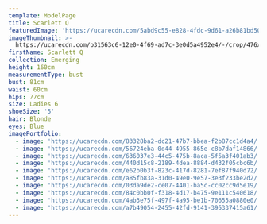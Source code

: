 ```yaml
---
template: ModelPage
title: Scarlett Q
featuredImage: 'https://ucarecdn.com/5abd9c55-e828-4fdc-9d61-a26b81bd5001/'
imageThumbnail: >-
  https://ucarecdn.com/b31563c6-12e0-4f69-ad7c-3e0d5a4952e4/-/crop/476x801/157,9/-/preview/
firstName: Scarlett Q
collection: Emerging
height: 160cm
measurementType: bust
bust: 81cm
waist: 60cm
hips: 77cm
size: Ladies 6
shoeSize: '5'
hair: Blonde
eyes: Blue
imagePortfolio:
  - image: 'https://ucarecdn.com/83328ba2-dc21-47b7-bbea-f2b87cc1d4a4/'
  - image: 'https://ucarecdn.com/56724eba-0d44-4955-865e-c8b7daf14866/'
  - image: 'https://ucarecdn.com/636037e3-44c5-475b-8aca-5f5a3f401ab3/'
  - image: 'https://ucarecdn.com/440d15c8-2189-4dea-8884-d432f05cbc6b/'
  - image: 'https://ucarecdn.com/e62b0b3f-823c-417d-8281-7ef87f940d72/'
  - image: 'https://ucarecdn.com/a85fb83a-31d0-49e0-9e57-3e3f233be2d2/'
  - image: 'https://ucarecdn.com/03da9de2-ce07-4401-ba5c-cc02cc9d5e19/'
  - image: 'https://ucarecdn.com/84c0bb0f-f318-4d17-b475-9e111c540618/'
  - image: 'https://ucarecdn.com/4ab3e75f-497f-4a95-be1b-70655a0880e0/'
  - image: 'https://ucarecdn.com/a7b49054-2455-42fd-9141-395337415a61/'
---
```


